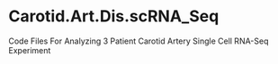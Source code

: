 # Carotid.Art.Dis.scRNA_Seq
Code Files For Analyzing 3 Patient Carotid Artery Single Cell RNA-Seq Experiment
